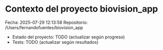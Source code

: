 # Contexto del proyecto biovision_app
Fecha: 2025-07-29 12:13:58
Repositorio: /Users/fernandofuentes/biovision_app

- Estado del proyecto: TODO (actualizar según progreso)
- Tests: TODO (actualizar según resultados)
